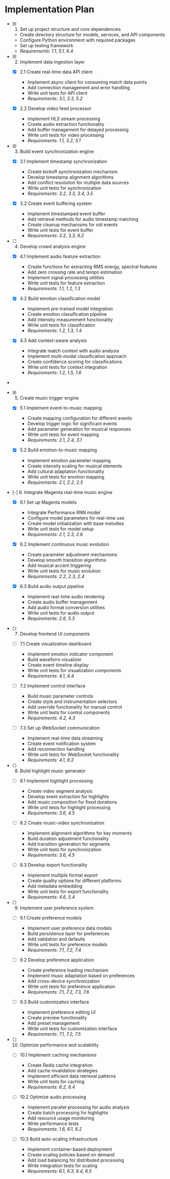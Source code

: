 # Implementation Plan

- [x] 1. Set up project structure and core dependencies





  - Create directory structure for models, services, and API components
  - Configure Python environment with required packages
  - Set up testing framework
  - _Requirements: 1.1, 5.1, 6.4_

- [x] 2. Implement data ingestion layer




  - [x] 2.1 Create real-time data API client


    - Implement async client for consuming match data points
    - Add connection management and error handling
    - Write unit tests for API client
    - _Requirements: 3.1, 3.3, 5.2_
  
  - [x] 2.2 Develop video feed processor


    - Implement HLS stream processing
    - Create audio extraction functionality
    - Add buffer management for delayed processing
    - Write unit tests for video processing
    - _Requirements: 1.1, 3.2, 5.1_

- [x] 3. Build event synchronization engine










  - [x] 3.1 Implement timestamp synchronization


    - Create kickoff synchronization mechanism
    - Develop timestamp alignment algorithms
    - Add conflict resolution for multiple data sources
    - Write unit tests for synchronization
    - _Requirements: 3.2, 3.3, 3.4, 3.5_
  
  - [x] 3.2 Create event buffering system


    - Implement timestamped event buffer
    - Add retrieval methods for audio timestamp matching
    - Create cleanup mechanisms for old events
    - Write unit tests for event buffer
    - _Requirements: 3.2, 3.3, 6.2_

- [ ] 4. Develop crowd analysis engine


  - [x] 4.1 Implement audio feature extraction



    - Create functions for extracting RMS energy, spectral features
    - Add zero crossing rate and tempo estimation
    - Implement signal processing utilities
    - Write unit tests for feature extraction
    - _Requirements: 1.1, 1.2, 1.3_
  
  - [x] 4.2 Build emotion classification model





    - Implement pre-trained model integration
    - Create emotion classification pipeline
    - Add intensity measurement functionality
    - Write unit tests for classification
    - _Requirements: 1.2, 1.3, 1.4_
  
  - [x] 4.3 Add context-aware analysis





    - Integrate match context with audio analysis
    - Implement multi-modal classification approach
    - Create confidence scoring for classifications
    - Write unit tests for context integration
    - _Requirements: 1.2, 1.5, 1.6_
-

- [x] 5. Create music trigger engine



  - [x] 5.1 Implement event-to-music mapping


    - Create mapping configuration for different events
    - Develop trigger logic for significant events
    - Add parameter generation for musical responses
    - Write unit tests for event mapping
    - _Requirements: 2.1, 2.4, 3.1_
  
  - [x] 5.2 Build emotion-to-music mapping


    - Implement emotion parameter mapping
    - Create intensity scaling for musical elements
    - Add cultural adaptation functionality
    - Write unit tests for emotion mapping
    - _Requirements: 2.1, 2.2, 2.5_

- [-] 6. Integrate Magenta real-time music engine


  - [x] 6.1 Set up Magenta models



    - Integrate Performance RNN model
    - Configure model parameters for real-time use
    - Create model initialization with base melodies
    - Write unit tests for model setup
    - _Requirements: 2.1, 2.3, 2.6_
  
  - [x] 6.2 Implement continuous music evolution


    - Create parameter adjustment mechanisms
    - Develop smooth transition algorithms
    - Add musical accent triggering
    - Write unit tests for music evolution
    - _Requirements: 2.2, 2.3, 2.4_
  

  - [x] 6.3 Build audio output pipeline


    - Implement real-time audio rendering
    - Create audio buffer management
    - Add audio format conversion utilities
    - Write unit tests for audio output
    - _Requirements: 2.6, 5.3_

- [ ] 7. Develop frontend UI components
  - [ ] 7.1 Create visualization dashboard
    - Implement emotion indicator component
    - Build waveform visualizer
    - Create event timeline display
    - Write unit tests for visualization components
    - _Requirements: 4.1, 4.4_
  
  - [ ] 7.2 Implement control interface
    - Build music parameter controls
    - Create style and instrumentation selectors
    - Add override functionality for manual control
    - Write unit tests for control components
    - _Requirements: 4.2, 4.3_
  
  - [ ] 7.3 Set up WebSocket communication
    - Implement real-time data streaming
    - Create event notification system
    - Add reconnection handling
    - Write unit tests for WebSocket functionality
    - _Requirements: 4.1, 6.2_

- [ ] 8. Build highlight music generator
  - [ ] 8.1 Implement highlight processing
    - Create video segment analysis
    - Develop event extraction for highlights
    - Add music composition for fixed durations
    - Write unit tests for highlight processing
    - _Requirements: 3.6, 4.5_
  
  - [ ] 8.2 Create music-video synchronization
    - Implement alignment algorithms for key moments
    - Build duration adjustment functionality
    - Add transition generation for segments
    - Write unit tests for synchronization
    - _Requirements: 3.6, 4.5_
  
  - [ ] 8.3 Develop export functionality
    - Implement multiple format export
    - Create quality options for different platforms
    - Add metadata embedding
    - Write unit tests for export functionality
    - _Requirements: 4.6, 5.4_

- [ ] 9. Implement user preference system
  - [ ] 9.1 Create preference models
    - Implement user preference data models
    - Build persistence layer for preferences
    - Add validation and defaults
    - Write unit tests for preference models
    - _Requirements: 7.1, 7.2, 7.4_
  
  - [ ] 9.2 Develop preference application
    - Create preference loading mechanism
    - Implement music adaptation based on preferences
    - Add cross-device synchronization
    - Write unit tests for preference application
    - _Requirements: 7.1, 7.2, 7.3, 7.6_
  
  - [ ] 9.3 Build customization interface
    - Implement preference editing UI
    - Create preview functionality
    - Add preset management
    - Write unit tests for customization interface
    - _Requirements: 7.1, 7.2, 7.5_

- [ ] 10. Optimize performance and scalability
  - [ ] 10.1 Implement caching mechanisms
    - Create Redis cache integration
    - Add cache invalidation strategies
    - Implement efficient data retrieval patterns
    - Write unit tests for caching
    - _Requirements: 6.2, 6.4_
  
  - [ ] 10.2 Optimize audio processing
    - Implement parallel processing for audio analysis
    - Create batch processing for highlights
    - Add resource usage monitoring
    - Write performance tests
    - _Requirements: 1.6, 6.1, 6.2_
  
  - [ ] 10.3 Build auto-scaling infrastructure
    - Implement container-based deployment
    - Create scaling policies based on demand
    - Add load balancing for distributed processing
    - Write integration tests for scaling
    - _Requirements: 6.1, 6.3, 6.4, 6.5_